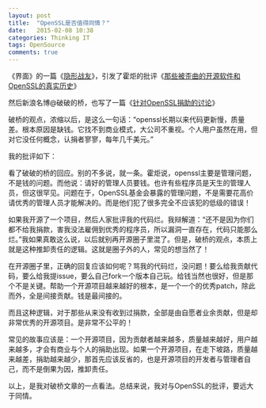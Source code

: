 ```yaml
---
layout: post
title:  "OpenSSL是否值得同情？"
date:   2015-02-08 10:38
categories: Thinking IT
tags: OpenSource
comments: true
---
```


《界面》的一篇《[隐形战友](http://www.jiemian.com/article/231843.html)》，引发了霍炬的批评《[那些被歪曲的开源软件和OpenSSL的真实历史](http://money.163.com/15/0206/10/AHOVTEVK00253B0H.html)》

然后新浪名博@破破的桥，也写了一篇《[针对OpenSSL捐助的讨论](http://weibo.com/p/1001603807898651234735)》

破桥的观点，浓缩以后，是这么一句话：“openssl长期以来代码更新慢，质量差。根本原因是缺钱。它找不到商业模式，大公司不重视。个人用户虽然在用，但对它没任何概念，认捐者寥寥，每年几千美元。”

我的批评如下：

看了破破的桥的回应。别的不多说，就一条。霍炬说，openssl主要是管理问题，不是钱的问题。而他说：请好的管理人员要钱。也许有些程序员是天生的管理人员，但这很罕见。问题在于，OpenSSL基金会暴露的管理问题，不是需要花高价请优秀的管理人员才能解决的。而是他们犯了很多完全不应该犯的低级的错误！

如果我开源了一个项目，然后人家批评我的代码烂。我辩解道：“还不是因为你们都不给我捐款，害我没法雇佣到优秀的程序员，所以漏洞一直存在，代码只能那么烂。”我如果真敢这么说，以后就别再开源圈子里混了。但是，破桥的观点，本质上就是这种推卸责任的逻辑。这就是圈子外的人，常见的想当然了！

在开源圈子里，正确的回复应该如何呢？骂我的代码烂，没问题！要么给我贡献代码，要么给我提issue，要么自己fork一个版本自己玩。给钱当然也很好，但是那个不是关键。帮助一个开源项目越来越好的根本，是一个一个的优秀patch，除此而外，全是间接贡献。钱是最间接的。

而且这种逻辑，对于那些从来没有收到过捐款，全部是由自愿者业余贡献，但是却非常优秀的开源项目。是非常不公平的！

常见的故事应该是：一个开源项目，因为贡献者越来越多，质量越来越好，用户越来越多，才会有商业与个人的捐助出现。如果一个开源项目，在走下坡路，质量越来越差，捐助越来越少，那首先应该反省的，也是开源项目的开发者与管理者自己，而不是倒果为因，推卸责任。

以上，是我对破桥文章的一点看法。总结来说，我对与OpenSSL的批评，要远大于同情。